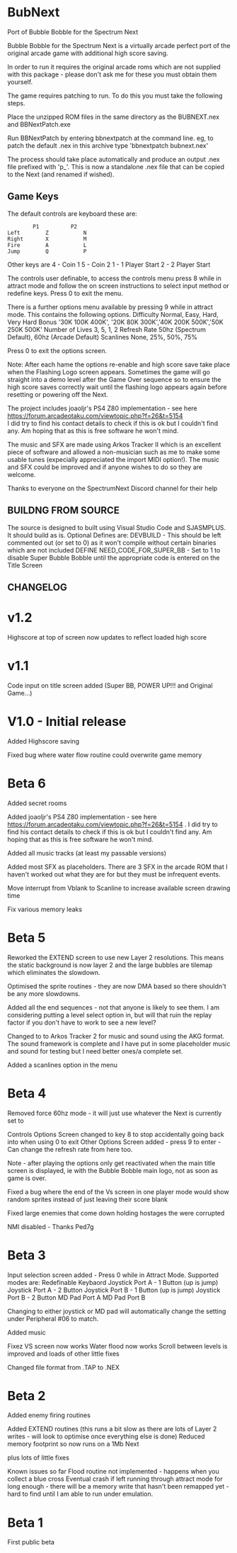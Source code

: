 # BubNext
Port of Bubble Bobble for the Spectrum Next

Bubble Bobble for the Spectrum Next is a virtually arcade perfect port of the original arcade game with additional high score saving.

In order to run it requires the original arcade roms which are not supplied with this package - please don't ask me for these you must obtain them yourself.

The game requires patching to run. To do this you must take the following steps.

Place the unzipped ROM files in the same directory as the BUBNEXT.nex and BBNextPatch.exe

Run BBNextPatch by entering bbnextpatch <filename to patch> at the command line.  eg, to patch the default .nex in this archive type 'bbnextpatch bubnext.nex'

The process should take place automatically and produce an output .nex file prefixed with 'p_'.  This is now a standalone .nex file that can be copied to the Next (and renamed if wished).


Game Keys
-------------------
The default controls are keyboard these are:

			P1			P2
	Left		Z			N
	Right		X			M
	Fire		A			L
	Jump		Q			P

Other keys are
4 - Coin 1
5 - Coin 2
1 - 1 Player Start
2 - 2 Player Start

The controls user definable, to access the controls menu press 8 while in attract mode and follow the on screen instructions to select input method or redefine keys.  Press 0 to exit the menu.

There is a further options menu available by pressing 9 while in attract mode.  This contains the following options.
Difficulty		Normal, Easy, Hard, Very Hard
Bonus			'30K 100K 400K', '20K 80K 300K','40K 200K 500K','50K 250K 500K'
Number of Lives		3, 5, 1, 2
Refresh Rate		50hz (Spectrum Default), 60hz (Arcade Default)
Scanlines		None, 25%, 50%, 75%

Press 0 to exit the options screen.

Note:
After each hame the options re-enable and high score save take place when the Flashing Logo screen appears.  Sometimes the game will go straight into a demo level after the Game Over sequence so to ensure the high score saves correctly wait until the flashing logo appears again before resetting or powering off the Next.

The project includes joaoljr's PS4 Z80 implementation - see here https://forum.arcadeotaku.com/viewtopic.php?f=26&t=5154  
I did try to find his contact details to check if this is ok but I couldn't find any. Am hoping that as this is free software he won't mind.

The music and SFX are made using Arkos Tracker II which is an excellent piece of software and allowed a non-musician such as me to make some usable tunes (expecially appreciated the import MIDI option!).  The music and SFX could be improved and if anyone wishes to do so they are welcome.

Thanks to everyone on the SpectrumNext Discord channel for their help



BUILDNG FROM SOURCE
-------------------
The source is designed to built using Visual Studio Code and SJASMPLUS.  It should build as is.
Optional Defines are:
DEVBUILD  -  This should be left commented out (or set to 0) as it won't compile without certain binaries which are not included
DEFINE NEED_CODE_FOR_SUPER_BB - Set to 1 to disable Super Bubble Bobble until the appropriate code is entered on the Title Screen


CHANGELOG
----------

v1.2
=========
Highscore at top of screen now updates to reflect loaded high score

v1.1
=========
Code input on title screen added (Super BB, POWER UP!!! and Original Game...)

V1.0 - Initial release
======================
Added Highscore saving

Fixed bug where water flow routine could overwrite game memory

Beta 6
==========
Added secret rooms

Added joaoljr's PS4 Z80 implementation - see here https://forum.arcadeotaku.com/viewtopic.php?f=26&t=5154 . I did try to find his contact details to check if this is ok but I couldn't find any. Am hoping that as this is free software he won't mind.

Added all music tracks (at least my passable versions)

Added most SFX as placeholders. There are 3 SFX in the arcade ROM that I haven't worked out what they are for but they must be infrequent events.

Move interrupt from Vblank to Scanline to increase available screen drawing time

Fix various memory leaks

Beta 5
===============
Reworked the EXTEND screen to use new Layer 2 resolutions. This means the static background is now layer 2 and the large bubbles are tilemap which eliminates the slowdown.

Optimised the sprite routines - they are now DMA based so there shouldn't be any more slowdowns.

Added all the end sequences - not that anyone is likely to see them. I am considering putting a level select option in, but will that ruin the replay factor if you don't have to work to see a new level?

Changed to to Arkos Tracker 2 for music and sound using the AKG format. The sound framework is complete and I have put in some placeholder music and sound for testing but I need better ones/a complete set.

Added a scanlines option in the menu

Beta 4
=================
Removed force 60hz mode - it will just use whatever the Next is currently set to

Controls Options Screen changed to key 8 to stop accidentally going back into when using 0 to exit
Other Options Screen added - press 9 to enter - Can change the refresh rate from here too.

Note - after playing the options only get reactivated when the main title screen is displayed, ie with the Bubble Bobble main logo, not as soon as game is over.

Fixed a bug where the end of the Vs screen in one player mode would show random sprites instead of just leaving their score blank

Fixed large enemies that come down holding hostages the were corrupted

NMI disabled - Thanks Ped7g


Beta 3
====================
Input selection screen added - Press 0 while in Attract Mode.
Supported modes are:
Redefinable Keybaord
Joystick Port A - 1 Button (up is jump)
Joystick Port A - 2 Button
Joystick Port B - 1 Button (up is jump)
Joystick Port B - 2 Button
MD Pad Port A
MD Pad Port B

Changing to either joystick or MD pad will automatically change the setting under Peripheral #06 to match.

Added music

Fixez
VS screen now works
Water flood now works
Scroll between levels is improved
and loads of other little fixes

Changed file format from .TAP to .NEX


Beta 2
=====================
Added enemy firing routines

Added EXTEND routines (this runs a bit slow as there are lots of Layer 2 writes - will look to optimise once everything else is done)
Reduced memory footprint so now runs on a 1Mb Next

plus lots of little fixes

Known issues so far
Flood routine not implemented - happens when you collect a blue cross
Eventual crash if left running through attract mode for long enough - there will be a memory write that hasn't been remapped yet - hard to find until I am able to run under emulation.

Beta 1
=====================
First public beta